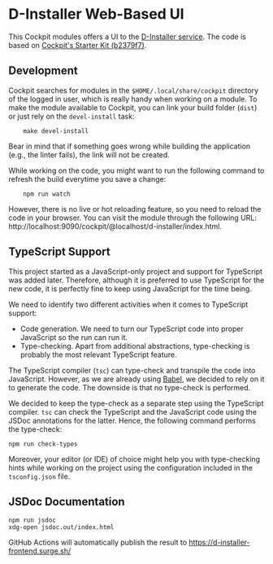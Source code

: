 # D-Installer Web-Based UI

This Cockpit modules offers a UI to the [D-Installer service](file:../service). The code is based on
[Cockpit's Starter Kit
(b2379f7)](https://github.com/cockpit-project/starter-kit/tree/b2379f78e203aab0028d8548b39f5f0bd2b27d2a).

## Development

Cockpit searches for modules in the `$HOME/.local/share/cockpit` directory of the logged in user,
which is really handy when working on a module. To make the module available to Cockpit, you can
link your build folder (`dist`) or just rely on the `devel-install` task:

```
    make devel-install
```

Bear in mind that if something goes wrong while building the application (e.g., the linter fails),
the link will not be created.

While working on the code, you might want to run the following command to refresh the build
everytime you save a change:

```
    npm run watch
```

However, there is no live or hot reloading feature, so you need to reload the code in your browser.
You can visit the module through the following URL:
http://localhost:9090/cockpit/@localhost/d-installer/index.html.

## TypeScript Support

This project started as a JavaScript-only project and support for TypeScript was added later.
Therefore, although it is preferred to use TypeScript for the new code, it is perfectly fine to keep
using JavaScript for the time being.

We need to identify two different activities when it comes to TypeScript support:

* Code generation. We need to turn our TypeScript code into proper JavaScript so the run can run it.
* Type-checking. Apart from additional abstractions, type-checking is probably the most relevant
  TypeScript feature.

The TypeScript compiler (`tsc`) can type-check and transpile the code into JavaScript. However, as
we are already using [Babel](https://babeljs.io/), we decided to rely on it to generate the code.
The downside is that no type-check is performed.

We decided to keep the type-check as a separate step using the TypeScript compiler. `tsc` can check
the TypeScript and the JavaScript code using the JSDoc annotations for the latter. Hence, the
following command performs the type-check:

```
npm run check-types
```

Moreover, your editor (or IDE) of choice might help you with type-checking hints while working on
the project using the configuration included in the `tsconfig.json` file.

## JSDoc Documentation

```
npm run jsdoc
xdg-open jsdoc.out/index.html
```

GitHub Actions will automatically publish the result to
<https://d-installer-frontend.surge.sh/>
